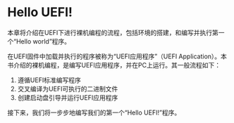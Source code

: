 # Hello UEFI!

本章将介绍在UEFI下进行裸机编程的流程，包括环境的搭建，和编写并执行第一个“Hello world”程序。

在UEFI固件中加载并执行的程序被称为“UEFI应用程序”（UEFI Application）。本书介绍的裸机编程，是编写UEFI应用程序，并在PC上运行。其一般流程如下：

1. 遵循UEFI标准编写程序
2. 交叉编译为UEFI可执行的二进制文件
3. 创建启动盘引导并运行UEFI应用程序

接下来，我们将一步步地编写我们的第一个“Hello UEFI!”程序。
